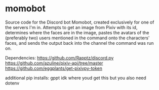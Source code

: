 # momobot
Source code for the Discord bot Momobot, created exclusively for one of the servers I'm in.
Attempts to get an image from Pixiv with its id, determines where the faces are in the image, pastes the avatars of the (preferably two) users mentioned in the command onto the characters' faces, and sends the output back into the channel the command was run on.

Dependencies:
https://github.com/Rapptz/discord.py
https://github.com/azuline/pixiv-api/tree/master
https://github.com/eggplants/get-pixivpy-token

additional pip installs:
gppt
idk where youd get this but you also need dotenv
